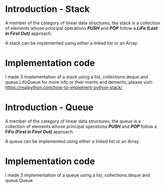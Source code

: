 # Introduction - Stack
A member of the category of linear data structures, the stack is a collection of elements whose principal operations ***PUSH*** and ***POP*** follow a ***LiFo (Last in First Out)*** approach.

A stack can be implemented using either a linked list or an Array.

# Implementation code
I made 3 implementation of a stack using a list, collections.deque and queue.LifoQueue
for more info or their merits and demerits, please visit: https://realpython.com/how-to-implement-python-stack/

# Introduction - Queue
A member of the category of linear data structures, the queue is a collection of elements whose principal operations ***PUSH*** and ***POP*** follow a ***FiFo (First in First Out)*** approach.

A queue can be implemented using either a linked list or an Array.

# Implementation code
I made 3 implementation of a queue using a list, collections.deque and queue.Queue
